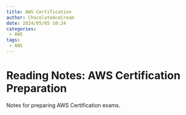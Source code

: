 ```yaml
---
title: AWS Certification
author: ChocolateAceCream
date: 2024/05/05 10:24
categories:
 - AWS
tags:
 - AWS
---
```


# Reading Notes: AWS Certification Preparation
Notes for preparing AWS Certification exams.